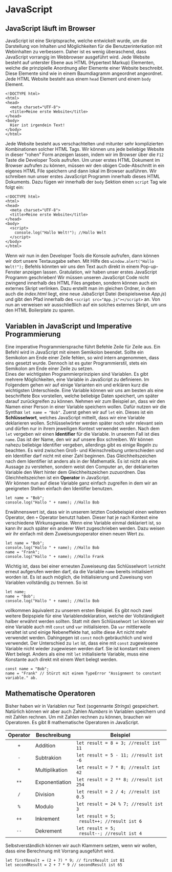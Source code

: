# JavaScript 

## JavaScript läuft im Browser
JavaScript ist eine Skriptsprache, welche entwickelt wurde, um die Darstellung von Inhalten und Möglichkeiten für die Benutzerinterkation mit Webinhalten zu verbessern. Daher ist es wenig überaschend, dass JavaScript vorrangig im Webbrowser ausgeführt wird. Jede Website besteht auf unterster Ebene aus HTML (Hypertext Markup) Elementen, welche die prinzipielle Anordnung aller Elemente einer Website beschreibt. Diese Elemente sind wie in einem Baumdiagramm angeordnet angeordnet. Jede HTML Website besteht aus einem `head` Element und einem `body` Element. 

	<!DOCTYPE html>
	<html>
	<head>
	  <meta charset="UTF-8">
	  <title>Meine erste Website</title>
	</head>
	<body>
	  Hier ist irgendein Text!
	</body>
	</html>
	
Jede Website besteht aus verschachtelten und mitunter sehr komplizierten Kombinationen solcher HTML Tags. Wir können uns jede beliebige Website in dieser "rohen" Form anzeigen lassen, indem wir im Browser über die `F12` Taste die Developer Tools aufrufen. Um unser erstes HTML Dokument im Browser aufrufen zu können, müssen wir den obigen Code-Abschnitt in ein eigenes HTML File speichern und dann lokal im Browser ausführen. Wir schreiben nun unser erstes JavaScript Programm innerhalb dieses HTML Dokuments. Dazu fügen wir innerhalb der `body` Sektion einen `script` Tag wie folgt ein:

	<!DOCTYPE html>
	<html>
	<head>
	  <meta charset="UTF-8">
	  <title>Meine erste Website</title>
	</head>
	<body>
	  <script>
	  	console.log("Hallo Welt!"); //Hallo Welt 
	  </script>
	</body>
	</html>
	
Wenn wir nun in den Developer Tools die Konsole aufrufen, dann können wir dort unsere Textausgabe sehen. Mit Hilfe des `window.alert("Hallo Welt!");` Befehls könnten wir uns den Text auch direkt in einem Pop-up-Fenster anzeigen lassen. Gratulation, wir haben unser erstes JavaScript Programm geschrieben! Wir müssen unseren JavaScript Code nicht zwingend innerhalb des HTML Files angeben, sondern können auch ein externes Skript verlinken. Dazu erstellt man im gleichen Ordner, in dem auch die *index.html* liegt, eine neue JabaScript Datei (beispielsweise *App.js*) und gibt den Pfad innerhalb des `<script src="App.js"></script>` an. Von nun an verweisen wir ausschließlich auf ein solches externes Skript, um uns den HTML Boilerplate zu sparen. 

## Variablen in JavaScript und Imperative Programmierung
Eine imperative Programmiersprache führt Befehle Zeile für Zeile aus. Ein Befehl wird in JavaScript mit einem Semikolon beendet. Sollte ein Semikolon am Ende einer Zeile fehlen, so wird intern angenommen, dass eins gesetzt wurde. Dennoch ist es guter Programmierstil, stets ein Semikolon am Ende einer Zeile zu setzen.  
Eines der wichtigsten Programmierprinzipien sind Variablen. Es gibt mehrere Möglichkeiten, eine Variable in JavaScript zu definieren. Im Folgendem gehen wir auf einige Varianten ein und erklären kurz die wichtigsten Unterschiede. Eine Variable können wir uns am besten als eine beschriftete Box vorstellen, welche beliebige Daten speichert, um später darauf zurückgreifen zu können. Nehmen wir zum Beispiel an, dass wir den Namen einer Person in einer Variable speichern wollen. Dafür nutzen wir die Synthax `let name = "Bob"`. Zuerst gehen wir auf `let` ein. Dieses ist ein **Schlüsselwort**, welches JavaScript mitteilt, dass wir eine Variable deklarieren wollen. Schlüsselwörter werden später noch sehr relevant sein und dürfen nur in ihrem jeweiligen Kontext verwendet werden. Nach dem `let` vergeben wir einen **Identifier** für die Variable. In unserem Fall ist dies `name`. Das ist der Name, den wir auf unsere Box schreiben. Wir können nahezu beliebige Identifier vergeben, allerdings gibt es einige Regeln zu beachten. Es wird zwischen Groß- und Kleinschreibung unterschieden und ein Identifier darf nicht mit einer Zahl beginnen. Das Gleichheitszeichen nach dem Identifier ist anders als in der Mathematik. Es ist nicht als eine Aussage zu verstehen, sondern weist den Computer an, der deklarierten Variable den Wert hinter dem Gleichheitszeichen zuzuordnen. Das Gleichheitszeichen ist ein **Operator** in JavaScript.  
Wir können nun auf diese Variable ganz einfach zugreifen in dem wir an geeigneten Stellen einfach den Identifier benutzen.

	let name = "Bob";
	console.log("Hallo " + name); //Hallo Bob

Erwähnenswert ist, dass wir in unserem letzten Codebeispiel einen weiteren Operator, den `+` Operator benutzt haben. Dieser hat je nach Kontext eine verschiedene Wirkunsgweise. Wenn eine Variable einmal deklariert ist, so kann ihr auch später ein anderer Wert zugeschrieben werden. Dazu weisen wir ihr einfach mit dem Zuweisungsoperator einen neuen Wert zu. 

	let name = "Bob";
	console.log("Hallo " + name); //Hallo Bob
	name = "Frank";
	console.log("Hallo " + name); //Hallo Frank

Wichtig ist, dass bei einer erneuten Zuweiseung das Schlüsselwort `let`nicht erneut aufgerufen werden darf, da die Variable `name` bereits initialisiert worden ist. Es ist auch möglich, die Initialisierung und Zuweisung von Variablen vollständig zu trennen. So ist 

	let name;
	name = "Bob";
	console.log("Hallo " + name); //Hallo Bob
 
 vollkommen äquivalent zu unserem ersten Beispiel. Es gibt noch zwei weitere Beipspiele für eine Variablendeklaration, welche der Vollständigkeit halber erwähnt werden sollten. Statt mit dem Schlüsselwort `let` können wir eine Variable auch mit `const` und `var` initialisieren. Da `var` mittlerweile veraltet ist und einige Nebeneffekte hat, sollte diese Art nicht mehr verwendet werden. Dahingegen ist `const` noch gebräuchlich und wird verwendet. Der Unterschied zu `let` ist, dass eine mit `const` zugewiesene Variable nicht wieder zugewiesen werden darf. Sie ist konstant mit einem Wert belegt. Anders als eine mit `let` initialisierte Variable, muss eine Konstante auch direkt mit einem Wert belegt werden. 
 
	const name = "Bob";
	name = "Frank" // Stürzt mit einem TypeError "Assignment to constant variable." ab. 

## Mathematische Operatoren
Bisher haben wir in Variablen nur Text (sogennante *Strings*) gespeichert. Natürlich können wir aber auch Zahlen *Numbers* in Variablen speichern und mit Zahlen rechnen. Um mit Zahlen rechnen zu können, brauchen wir Operatoren. Es gibt 8 mathematische Operatoren in JavaScript. 

|Operator | Beschreibung             | Beispiel                                                      |
|:-------:|--------------------------|---------------------------------------------------------------|
|   `+`   | Addition                 | `let result = 8 + 3; //result ist 11`                         |
|   `-`   | Subtrakion               | `let result = 5 - 11; //result ist -6`                        |
|   `*`   | Multiplikation           | `let result = 7 * 8; //result ist 42`                         |
|   `**`  | Exponentiation           | `let result = 2 ** 8; //result ist 254`                       |
|   `/`   | Division                 | `let result = 2 / 4; //result ist 0.5`                        |
|   `%`   | Modulo                   | `let result = 24 % 7; //result ist 3`                         |
|   `++`  | Inkrement                | <code>let result = 5; </br> result++; //result ist 6</code>   |
|   `--`  | Dekrement                | <code>let result = 5; </br> result--; //result ist 4</code>   |

Selbstverständlich können wir auch Klammern setzen, wenn wir wollen, dass eine Berechnung mit Vorrang ausgeführt wird. 
	
	let firstResult = (2 + 7) * 9; // firstResult ist 81
	let secondResult = 2 + 7 * 9 // secondResult ist 65








